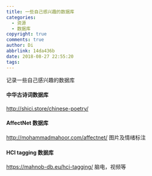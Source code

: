 ```yaml
---
title: 一些自己感兴趣的数据库
categories:
  - 资源
  - 数据库
copyright: true
comments: true
author: Di
abbrlink: 14da436b
date: 2018-08-27 22:55:20
tags:
---
```

记录一些自己感兴趣的数据库
<!--more-->

#### 中华古诗词数据库
http://shici.store/chinese-poetry/

#### AffectNet 数据库
http://mohammadmahoor.com/affectnet/
图片及情绪标注

#### HCI tagging 数据库
https://mahnob-db.eu/hci-tagging/
脑电，视频等